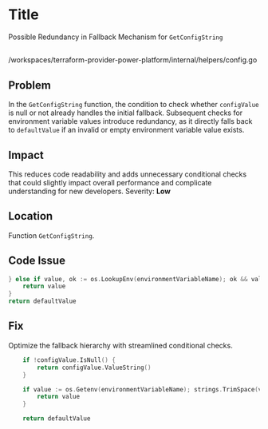 # Title

Possible Redundancy in Fallback Mechanism for `GetConfigString`

##

/workspaces/terraform-provider-power-platform/internal/helpers/config.go

## Problem

In the `GetConfigString` function, the condition to check whether `configValue` is null or not already handles the initial fallback. Subsequent checks for environment variable values introduce redundancy, as it directly falls back to `defaultValue` if an invalid or empty environment variable value exists.

## Impact

This reduces code readability and adds unnecessary conditional checks that could slightly impact overall performance and complicate understanding for new developers. Severity: **Low**

## Location

Function `GetConfigString`.

## Code Issue

```go
} else if value, ok := os.LookupEnv(environmentVariableName); ok && value != "" {
	return value
}
return defaultValue
```

## Fix

Optimize the fallback hierarchy with streamlined conditional checks.

```go
	if !configValue.IsNull() {
		return configValue.ValueString()
	}

	if value := os.Getenv(environmentVariableName); strings.TrimSpace(value) != "" {
		return value
	}

	return defaultValue
```